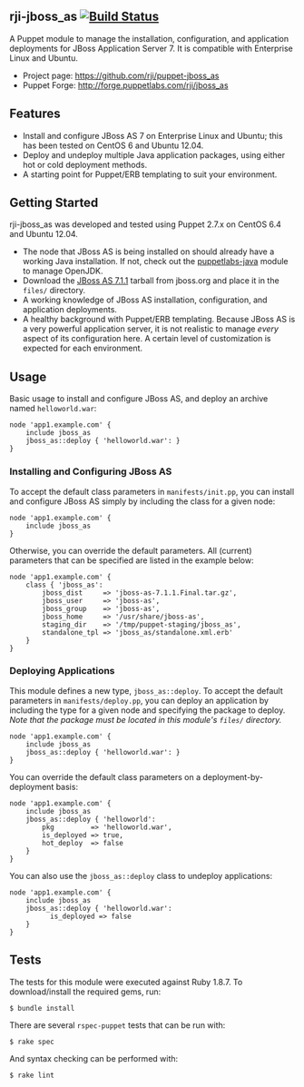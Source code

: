 ## rji-jboss\_as [![Build Status](https://travis-ci.org/rji/puppet-jboss_as.png?branch=master)](https://travis-ci.org/rji/puppet-jboss_as)
A Puppet module to manage the installation, configuration, and application deployments for JBoss Application Server 7. It is compatible with Enterprise Linux and Ubuntu.

  * Project page: <https://github.com/rji/puppet-jboss_as>
  * Puppet Forge: <http://forge.puppetlabs.com/rji/jboss_as>

## Features

  * Install and configure JBoss AS 7 on Enterprise Linux and Ubuntu; this has been tested on CentOS 6 and Ubuntu 12.04.
  * Deploy and undeploy multiple Java application packages, using either hot or cold deployment methods.
  * A starting point for Puppet/ERB templating to suit your environment.

## Getting Started
rji-jboss\_as was developed and tested using Puppet 2.7.x on CentOS 6.4 and Ubuntu 12.04.

  * The node that JBoss AS is being installed on should already have a working Java installation. If not, check out the [puppetlabs-java](https://github.com/puppetlabs/puppetlabs-java) module to manage OpenJDK.
  * Download the [JBoss AS 7.1.1](http://download.jboss.org/jbossas/7.1/jboss-as-7.1.1.Final/jboss-as-7.1.1.Final.tar.gz) tarball from jboss.org and place it in the `files/` directory.
  * A working knowledge of JBoss AS installation, configuration, and application deployments.
  * A healthy background with Puppet/ERB templating. Because JBoss AS is a very powerful application server, it is not realistic to manage _every_ aspect of its configuration here. A certain level of customization is expected for each environment.

## Usage
Basic usage to install and configure JBoss AS, and deploy an archive named `helloworld.war`:

    node 'app1.example.com' {
        include jboss_as
        jboss_as::deploy { 'helloworld.war': }
    }

### Installing and Configuring JBoss AS
To accept the default class parameters in `manifests/init.pp`, you can install and configure JBoss AS simply by including the class for a given node:

    node 'app1.example.com' {
        include jboss_as
    }

Otherwise, you can override the default parameters. All (current) parameters that can be specified are listed in the example below:

    node 'app1.example.com' {
        class { 'jboss_as':
            jboss_dist     => 'jboss-as-7.1.1.Final.tar.gz',
            jboss_user     => 'jboss-as',
            jboss_group    => 'jboss-as',
            jboss_home     => '/usr/share/jboss-as',
            staging_dir    => '/tmp/puppet-staging/jboss_as',
            standalone_tpl => 'jboss_as/standalone.xml.erb'
        }
    }

### Deploying Applications
This module defines a new type, `jboss_as::deploy`. To accept the default parameters in `manifests/deploy.pp`, you can deploy an application by including the type for a given node and specifying the package to deploy. *Note that the package must be located in this module's `files/` directory.*

    node 'app1.example.com' {
        include jboss_as
        jboss_as::deploy { 'helloworld.war': }
    }

You can override the default class parameters on a deployment-by-deployment basis:

    node 'app1.example.com' {
        include jboss_as
        jboss_as::deploy { 'helloworld':
            pkg         => 'helloworld.war',
            is_deployed => true,
            hot_deploy  => false
        }
    }

You can also use the `jboss_as::deploy` class to undeploy applications:

    node 'app1.example.com' {
        include jboss_as
        jboss_as::deploy { 'helloworld.war':
              is_deployed => false
        }
    }

## Tests
The tests for this module were executed against Ruby 1.8.7. To download/install the required gems, run:

    $ bundle install

There are several `rspec-puppet` tests that can be run with:

    $ rake spec

And syntax checking can be performed with:

    $ rake lint

